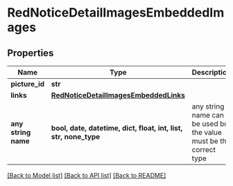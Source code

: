 # RedNoticeDetailImagesEmbeddedImages


## Properties
Name | Type | Description | Notes
------------ | ------------- | ------------- | -------------
**picture_id** | **str** |  | [optional] 
**links** | [**RedNoticeDetailImagesEmbeddedLinks**](RedNoticeDetailImagesEmbeddedLinks.md) |  | [optional] 
**any string name** | **bool, date, datetime, dict, float, int, list, str, none_type** | any string name can be used but the value must be the correct type | [optional]

[[Back to Model list]](../README.md#documentation-for-models) [[Back to API list]](../README.md#documentation-for-api-endpoints) [[Back to README]](../README.md)


